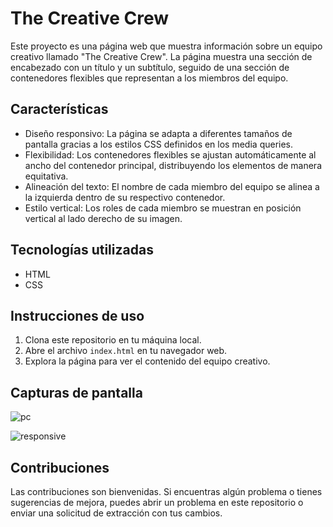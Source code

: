 # The Creative Crew

Este proyecto es una página web que muestra información sobre un equipo creativo llamado "The Creative Crew". La página muestra una sección de encabezado con un título y un subtítulo, seguido de una sección de contenedores flexibles que representan a los miembros del equipo.

## Características

- Diseño responsivo: La página se adapta a diferentes tamaños de pantalla gracias a los estilos CSS definidos en los media queries.
- Flexibilidad: Los contenedores flexibles se ajustan automáticamente al ancho del contenedor principal, distribuyendo los elementos de manera equitativa.
- Alineación del texto: El nombre de cada miembro del equipo se alinea a la izquierda dentro de su respectivo contenedor.
- Estilo vertical: Los roles de cada miembro se muestran en posición vertical al lado derecho de su imagen.

## Tecnologías utilizadas

- HTML
- CSS

## Instrucciones de uso

1. Clona este repositorio en tu máquina local.
2. Abre el archivo `index.html` en tu navegador web.
3. Explora la página para ver el contenido del equipo creativo.

## Capturas de pantalla
![pc](https://github.com/jesusdavid24/my-team-page/assets/97111147/1cc406a9-9ed7-464d-8901-754cb4d01fdd)



![responsive](https://github.com/jesusdavid24/my-team-page/assets/97111147/a219762e-db1c-4b3f-9e64-891e2daec394)


## Contribuciones

Las contribuciones son bienvenidas. Si encuentras algún problema o tienes sugerencias de mejora, puedes abrir un problema en este repositorio o enviar una solicitud de extracción con tus cambios.

